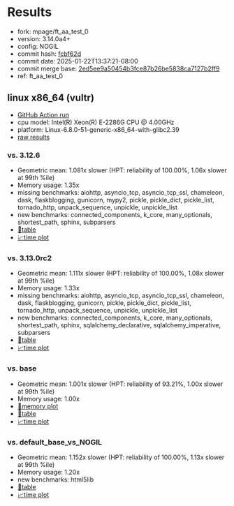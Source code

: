# Results

- fork: mpage/ft_aa_test_0
- version: 3.14.0a4+
- config: NOGIL
- commit hash: [fcbf62d](https://github.com/mpage/cpython/commit/fcbf62d)
- commit date: 2025-01-22T13:37:21-08:00
- commit merge base: [2ed5ee9a50454b3fce87b26be5838ca7127b2ff9](https://github.com/python/cpython/commit/2ed5ee9a50454b3fce87b26be5838ca7127b2ff9)
- ref: ft_aa_test_0

## linux x86_64 (vultr)

- [GitHub Action run](https://github.com/facebookexperimental/free-threading-benchmarking/actions/runs/12917630928)
- cpu model: Intel(R) Xeon(R) E-2286G CPU @ 4.00GHz
- platform: Linux-6.8.0-51-generic-x86_64-with-glibc2.39
- [raw results](bm-20250122-vultr-x86_64-mpage-ft_aa_test_0-3.14.0a4%2B-fcbf62d.json)

### vs. 3.12.6

- Geometric mean: 1.081x slower (HPT: reliability of 100.00%, 1.06x slower at 99th %ile)
- Memory usage: 1.35x
- missing benchmarks: aiohttp, asyncio_tcp, asyncio_tcp_ssl, chameleon, dask, flaskblogging, gunicorn, mypy2, pickle, pickle_dict, pickle_list, tornado_http, unpack_sequence, unpickle, unpickle_list
- new benchmarks: connected_components, k_core, many_optionals, shortest_path, sphinx, subparsers
- [📄table](bm-20250122-vultr-x86_64-mpage-ft_aa_test_0-3.14.0a4%2B-fcbf62d-vs-3.12.6.md)
- [📈time plot](bm-20250122-vultr-x86_64-mpage-ft_aa_test_0-3.14.0a4%2B-fcbf62d-vs-3.12.6.svg)

### vs. 3.13.0rc2

- Geometric mean: 1.111x slower (HPT: reliability of 100.00%, 1.08x slower at 99th %ile)
- Memory usage: 1.33x
- missing benchmarks: aiohttp, asyncio_tcp, asyncio_tcp_ssl, chameleon, dask, flaskblogging, gunicorn, pickle, pickle_dict, pickle_list, tornado_http, unpack_sequence, unpickle, unpickle_list
- new benchmarks: connected_components, k_core, many_optionals, shortest_path, sphinx, sqlalchemy_declarative, sqlalchemy_imperative, subparsers
- [📄table](bm-20250122-vultr-x86_64-mpage-ft_aa_test_0-3.14.0a4%2B-fcbf62d-vs-3.13.0rc2.md)
- [📈time plot](bm-20250122-vultr-x86_64-mpage-ft_aa_test_0-3.14.0a4%2B-fcbf62d-vs-3.13.0rc2.svg)

### vs. base

- Geometric mean: 1.001x slower (HPT: reliability of 93.21%, 1.00x slower at 99th %ile)
- Memory usage: 1.00x
- [🧠memory plot](bm-20250122-vultr-x86_64-mpage-ft_aa_test_0-3.14.0a4%2B-fcbf62d-vs-base-mem.svg)
- [📄table](bm-20250122-vultr-x86_64-mpage-ft_aa_test_0-3.14.0a4%2B-fcbf62d-vs-base.md)
- [📈time plot](bm-20250122-vultr-x86_64-mpage-ft_aa_test_0-3.14.0a4%2B-fcbf62d-vs-base.svg)

### vs. default_base_vs_NOGIL

- Geometric mean: 1.152x slower (HPT: reliability of 100.00%, 1.13x slower at 99th %ile)
- Memory usage: 1.20x
- new benchmarks: html5lib
- [📄table](bm-20250122-vultr-x86_64-mpage-ft_aa_test_0-3.14.0a4%2B-fcbf62d-vs-default_base_vs_NOGIL.md)
- [📈time plot](bm-20250122-vultr-x86_64-mpage-ft_aa_test_0-3.14.0a4%2B-fcbf62d-vs-default_base_vs_NOGIL.svg)

